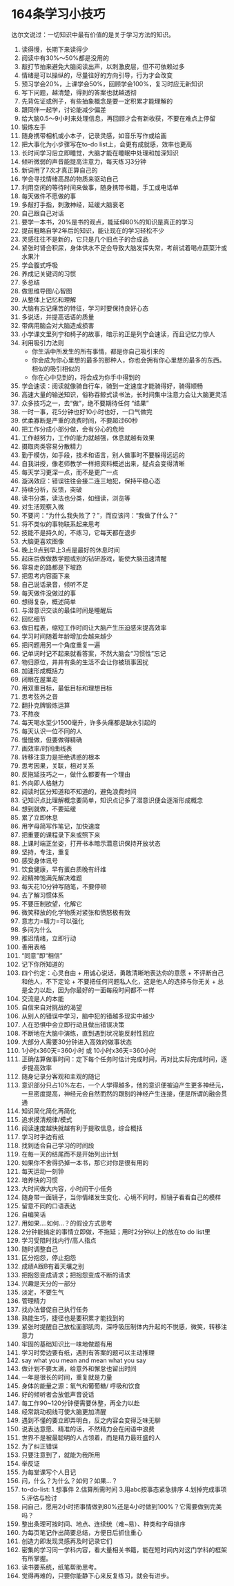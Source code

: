 # 164条学习小技巧

达尔文说过：一切知识中最有价值的是关于学习方法的知识。

1. 读得慢，长期下来读得少
2. 阅读中有30%～50%都是没用的
3. 敲打节拍来避免大脑阅读出声，以刺激皮层，但不可依赖过多
4. 情绪是可以操纵的，尽量往好的方向引导，行为才会改变
5. 预习学会20%，上课学会50%，回顾学会100%，复习时应无新知识
6. 写下问题，越清楚，得到的答案也就越透彻
7. 先背佐证或例子，有些抽象概念是要一定积累才能理解的
8. 跟同伴一起学，讨论能减少偏差
9. 给大脑0.5～9小时来处理信息，再回顾才会有新收获，不要在难点上停留
10. 锻炼左手
11. 随身携带相机或小本子，记录灵感，如音乐写作或绘画
12. 把大事化为小步骤写在to-do list上，会更有成就感，效率也更高
13. 长时间学习后立即睡觉，大脑才能在睡眠中处理和加深知识
14. 倾听微弱的声音能提高注意力，每天练习3分钟
15. 新词用了7次才真正算自己的
16. 学会寻找情绪高昂的物质来驱动自己
17. 利用空闲的等待时间来做事，随身携带书籍，手工或电话单
18. 每天做件不愿做的事
19. 多敲打手指，刺激神经，延缓大脑衰老
20. 自己跟自己对话
21. 要学一本书，20%是书的观点，能延伸80%的知识是真正的学习
22. 提前粗略自学2年后的知识，能让现在的学习轻松不少
23. 灵感往往不是新的，它只是几个旧点子的合成品
24. 紧张时肾会积尿，身体供水不足会导致大脑发挥失常，考前试着喝点蔬菜汁或水果汁
25. 学会腹式呼吸
26. 养成记关键词的习惯
27. 多总结
28. 做思维导图/心智图
29. 从整体上记忆和理解
30. 大脑有忘记痛苦的特征，学习时要保持良好心态
31. 多说话，并提高话语的质量
32. 带病用脑会对大脑造成损害
33. 小学课文里列宁和椅子的故事，暗示的正是列宁会速读，而且记忆力惊人
34. 利用吸引力法则
    + 你生活中所发生的所有事情，都是你自己吸引来的
    + 你会成为你心里想的最多的那种人，你也会拥有你心里想的最多的东西。相似的吸引相似的
    + 你在心中见到的，将会成为你手中得到的
35. 学会速读：阅读就像骑自行车，骑到一定速度才能骑得好，骑得顺畅
36. 高速大量的输送知识，俗称吞鲸式读书法，长时间集中注意力会让大脑更灵活
37. 众多技巧之一，去“做”，绝不要期待任何 “结果”
38. 一时一事，花5分钟也好10小时也好，一口气做完
39. 优柔寡断是严重的浪费时间，不要超过60秒
40. 把工作分成小部分做，会有分心的危险
41. 工作越努力，工作的能力就越强，休息就越有效果
42. 摄取肉类容易分散精力
43. 勤于模仿，如手段，技术和语言，别人做事时不要躲得远远的
44. 自我讲授，像老师教学一样把资料概述出来，疑点会变得清晰
45. 每天学习更深一点，而不是更广一点
46. 漩涡效应：错误往往会接二连三地犯，保持平稳心态
47. 持续分析，反馈，突破
48. 读书分类，读法也分类，如细读，浏览等
49. 对生活观察入微
50. 不要问：“为什么我失败了？”，而应该问：“我做了什么？”
51. 将不类似的事物联系起来思考
52. 技能不是持久的，不练习，它每天都在退步
53. 大脑更喜欢图像
54. 晚上9点到早上3点是最好的休息时间
55. 起床后做做数学题或别的钻研游戏，能使大脑迅速清醒
56. 容易走的路都是下坡路
57. 把思考内容画下来
58. 自己说话录音，倾听不足
59. 每天做件没做过的事
60. 想得复杂，概述简单
61. 与潜意识交谈的最佳时间是睡醒后
62. 回忆细节
63. 做日程表，缩短工作时间让大脑产生压迫感来提高效率
64. 学习时间随着年龄增加会越来越少
65. 把问题用另一个角度重复一遍
66. 记单词时记不起来就看答案，不然大脑会“习惯性”忘记
67. 物归原位，井井有条的生活不会让你被琐事困扰
68. 加速形成概括力
69. 闭眼在屋里走
70. 用双重目标，最低目标和理想目标
71. 思考弦外之音
72. 翻扑克牌锻炼运算
73. 不熬夜
74. 每天喝水至少1500毫升，许多头痛都是缺水引起的
75. 每天认识一位不同的人
76. 慢慢做，但要做得精确
77. 画效率/时间曲线表
78. 转移注意力是拒绝诱惑的根本
79. 思考因果，关联，相对关系
80. 反拖延技巧之一，做什么都要有一个理由
81. 外向即人格魅力
82. 阅读时区分知道和不知道的，避免浪费时间
83. 记知识点比理解概念要简单，知识点记多了潜意识便会逐渐形成概念
84. 想到就做，不要延缓
85. 累了立即休息
86. 用字母简写作笔记，加快速度
87. 把重要的课程录下来或照下来
88. 上课时端正坐姿，打开书本暗示潜意识保持开放状态
89. 坚持，专注，重复
90. 感受身体讯号
91. 饮食健康，早有蛋白质晚有纤维
92. 趁精神饱满先解决难题
93. 每天花10分钟写随笔，不要停顿
94. 去了解习惯体系
95. 不要压制欲望，化解它
96. 微笑释放的化学物质对紧张和愤怒极有效
97. 意志力=精力=可以强化
98. 多问为什么
99. 推迟情绪，立即行动
100. 善用表格
101. “同意”即“相信”
102. 记下你所知道的
103. 四个约定：心灵自由
    + 用诚心说话，勇敢清晰地表达你的意愿
    + 不评断自己和他人，不下定论
    + 不要把任何问题私人化，这是他人的选择与你无关
    + 总是全力以赴，因为你最好的一面每段时间都不一样
104. 交流是人的本能
105. 自信来自对挑战的渴望
106. 从别人的错误中学习，脑中犯的错越多现实中越少
107. 人在恐惧中会立即行动且做出错误决策
108. 不断地在大脑中演练，直到遇到状况能反射性回应
109. 大部分人需要30分钟进入高效的做事状态
110. 1小时x360天=360小时 或 10小时x36天=360小时
111. 正确估算做事时间：定下每个任务时估计完成时间，再对比实际完成时间，逐步提高效率
112. 随身记录分客观和主观的随记
113. 意识部分只占10%左右，一个人学得越多，他的意识便被迫产生更多神经元，一旦密度提高，神经元会自然而然的跟别的神经产生连接，便是所谓的融会贯通
114. 知识简化简化再简化
115. 追求摸清规律/模式
116. 阅读速度越快就越有利于提取信息，综合概括
117. 学习时手边有纸
118. 找到适合自己学习的时间段
119. 在每一天的结尾而不是开始列出计划
120. 如果你不舍得扔掉一本书，那它对你是很有用的
121. 每天运动一刻钟
122. 培养快的习惯
123. 大时间做大内容，小时间干小任务
124. 随身带一面镜子，当你情绪发生变化、心境不同时，照镜子看看自己的模样
125. 留意不同的口语表达
126. 自编笑话
127. 用如果....如何...？的假设方式思考
128. 2分钟能搞定的事情立即做，不拖延；用时2分钟以上的放在to do list里
129. 学习受阻时找内行/高人指点
130. 随时调整自己
131. 区分抱怨，停止抱怨
132. 成绩A跟B有着天壤之别
133. 把抱怨变成请求；把抱怨变成不断的请求
134. 兴趣是天分的一部分
135. 淡定，不要生气
136. 管理精力
137. 找办法督促自己执行任务
138. 熟能生巧，捷径也是要积累才能找到的
139. 紧张时提醒自己放松面部肌肉，深呼吸压制体内升起的不悦感，微笑，转移注意力
140. 牢固的基础知识比一味地做题有用
141. 学习时旁边要有纸，遇到有答案的题可以主动推理
142. say what you mean and mean what you say
143. 做计划不要太满，给意外和懈怠也留出时间
144. 一年是很长的时间，重复就是力量
145. 身体的能量之源：氧气和葡萄糖/ 呼吸和饮食
146. 好的倾听者会放低声音说话
147. 每工作90~120分钟便需要休整，再全力以赴
148. 经常跳动视线可使大脑更加清醒
149. 遇到不懂的要立即弄明白，反之内容会变得乏味无聊
150. 说表达意愿、精准的话，不然精力会在闲语中浪费
151. 世界不是被最聪明的人占领着，而是精力最旺盛的人
152. 为了纠正错误
153. 只要注意到了，就能为我所用
154. 举反证
155. 为每堂课写个人日记
156. 问，什么？为什么？如何？如果...？
157. to-do-list: 1.想事件 2.估算所需时间 3.用abc按事态紧急排序 4.划掉完成事项 5.评估与检讨
158. 问自己，愿用2小时把事情做到80%还是4小时做到100%？它需要做到完美吗？
159. 整出条理可按时间、地点、连续统（难~易）、种类和字母排序
160. 为每页笔记作出简要总结，方便日后抓住重心
161. 创造力即发现灵感再及时记录它们
162. 密集的学习同一学科内容，看大量相关书籍，能在短时间内对这门学科的框架有所掌握。
163. 读书要系统，纸笔帮助思考。
164. 觉得再难的，只要你能静下心来反复练习，就会有进步。
